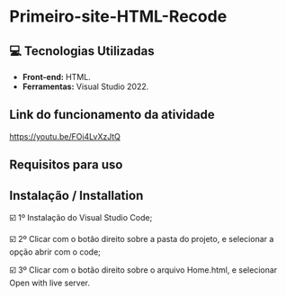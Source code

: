 # Primeiro-site-HTML-Recode
## :computer: Tecnologias Utilizadas

* **Front-end:** HTML.
* **Ferramentas:** Visual Studio 2022.

## Link do funcionamento da atividade

https://youtu.be/FOi4LvXzJtQ

## Requisitos para uso

## Instalação / Installation

☑️ 1º Instalação do Visual Studio Code;

☑️ 2º Clicar com o botão direito sobre a pasta do projeto, e selecionar a opção abrir com o code;

☑️ 3º Clicar com o botão direito sobre o arquivo Home.html, e selecionar Open with live server.

 
